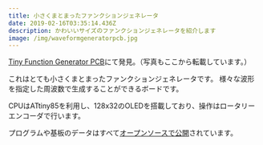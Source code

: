 ```yaml
---
title: 小さくまとまったファンクションジェネレータ
date: 2019-02-16T03:35:14.436Z
description: かわいいサイズのファンクションジェネレータを紹介します
image: /img/waveformgeneratorpcb.jpg
---
```

[Tiny Function Generator PCB](http://www.technoblogy.com/show?2FCL)にて発見。（写真もここから転載しています。）

これはとても小さくまとまったファンクションジェネレータです。
様々な波形を指定した周波数で生成することができるボードです。

CPUはATtiny85を利用し、128x32のOLEDを搭載しており、操作はロータリーエンコーダで行います。

プログラムや基板のデータはすべて[オープンソースで公開](https://github.com/technoblogy/tiny-function-generator)されています。
